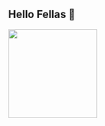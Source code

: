 ## Hello Fellas 👋

<div>
  <a href="https://github.com/artpimentel">
  <img height="180em" src="https://github.com-readme-stats.vertical.app/api?username=artpimentel&show_icons=true&theme=dracula&include_all_commits=true&count_private=true"/>
</div>

<!--
**artpimentel/artpimentel** is a ✨ _special_ ✨ repository because its `README.md` (this file) appears on your GitHub profile.

Here are some ideas to get you started:

- 🔭 I’m currently working on ...
- 🌱 I’m currently learning ...
- 👯 I’m looking to collaborate on ...
- 🤔 I’m looking for help with ...
- 💬 Ask me about ...
- 📫 How to reach me: ...
-->
